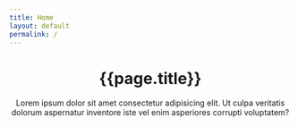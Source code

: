 ```yaml
---
title: Home
layout: default
permalink: /
---
```


<main class="page-home container section">
  <header class="page-home">
    <h1 class="title">{{page.title}}</h1>
    <p>Lorem ipsum dolor sit amet consectetur adipisicing elit. Ut culpa veritatis dolorum aspernatur inventore iste vel enim asperiores corrupti voluptatem?</p>
  </header>
</main>